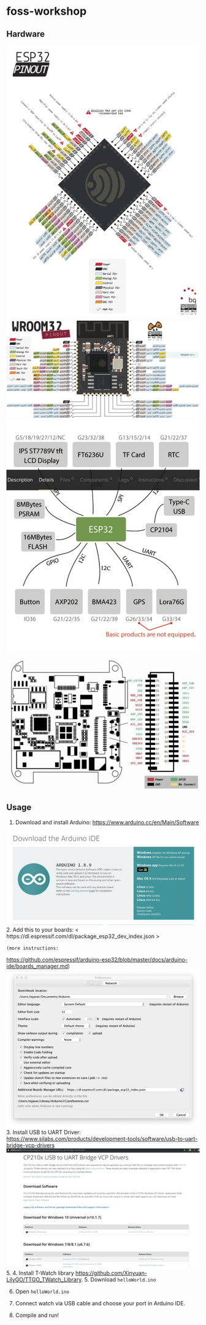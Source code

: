 # foss-workshop


## Hardware
<img src='imgs/pinout.png'>
<img src='imgs/devPinout.png'>
<img src='imgs/peri.png'>
<img src='imgs/watchPinout.png'>


## Usage
1. Download and install Arduino:
  <https://www.arduino.cc/en/Main/Software>
<img src='imgs/arduino.png'>
2. Add this to your boards:
   < https://dl.espressif.com/dl/package_esp32_dev_index.json >
   
    (more instructions:
<https://github.com/espressif/arduino-esp32/blob/master/docs/arduino-ide/boards_manager.md>)
<img src='imgs/aPref.png'>
3. Install USB to UART Driver:
   <https://www.silabs.com/products/development-tools/software/usb-to-uart-bridge-vcp-drivers>
<img src='imgs/driver.png'>
5. 4. Install T-Watch library
   <https://github.com/Xinyuan-LilyGO/TTGO_TWatch_Library>.
5. Download `helloWorld.ino`

6. Open `helloWorld.ino`

7. Connect watch via USB cable and choose your port in Arduino IDE.

8. Compile and run!

